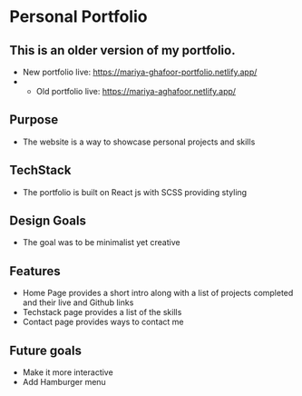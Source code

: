 # Personal Portfolio

## This is an older version of my portfolio.


- New portfolio live: https://mariya-ghafoor-portfolio.netlify.app/
- - Old portfolio live: https://mariya-aghafoor.netlify.app/

## Purpose

- The website is a way to showcase personal projects and skills

## TechStack

- The portfolio is built on React js with SCSS providing styling

## Design Goals

- The goal was to be minimalist yet creative

## Features

- Home Page provides a short intro along with a list of projects completed and their live and Github links
- Techstack page provides a list of the skills
- Contact page provides ways to contact me

## Future goals

- Make it more interactive
- Add Hamburger menu
